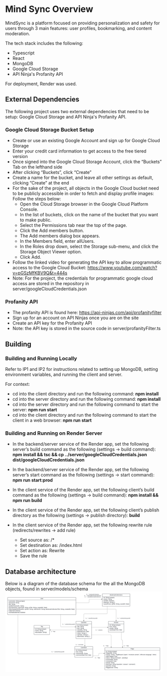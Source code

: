# Mind Sync Overview
MindSync is a platform focused on providing personalization and safety for users through 3 main features: user profiles, bookmarking, and content moderation.

The tech stack includes the following:
- Typescript
- React
- MongoDB
- Google Cloud Storage
- API Ninja's Profanity API

For deployment, Render was used.


## External Dependencies
The following project uses two external dependencies that need to be setup: Google Cloud Storage and API Ninja's Profanity API.

### Google Cloud Storage Bucket Setup
- Create or use an existing Google Account and sign up for Google Cloud Storage
- Enter your credit card information to get access to the free tiered version
- Once signed into the Google Cloud Storage Account, click the “Buckets” Tab on the lefthand side
- After clicking “Buckets”, click “Create”
- Create a name for the bucket, and leave all other settings as default, clicking “Create” at the end
- For the sake of the project, all objects in the Google Cloud bucket need to be publicly accessible in order to fetch and display profile images: Follow the steps below:
    - Open the Cloud Storage browser in the Google Cloud Platform Console.
    - In the list of buckets, click on the name of the bucket that you want to make public.
    - Select the Permissions tab near the top of the page.
    - Click the Add members button.
    - The Add members dialog box appears.
    - In the Members field, enter allUsers.
    - In the Roles drop down, select the Storage sub-menu, and click the Storage Object Viewer option.
    - Click Add.
- Follow the linked video for generating the API key to allow programmatic access to the Google Cloud Bucket: https://www.youtube.com/watch?v=pGSzMfKBV9Q&t=444s
- Note: For the project, the credentials for programmatic google cloud access are stored in the repository in server/googleCloudCredentials.json

### Profanity API
- The profanity API is found here: https://api-ninjas.com/api/profanityfilter 
- Sign up for an account on API Ninjas once you are on the site
- Create an API key for the Profanity API
- Note: the API key is stored in the source code in server/profanityFilter.ts


## Building

### Building and Running Locally
Refer to IP1 and IP2 for instructions related to setting up MongoDB, setting environment variables, and running the client and server.

For context:
- cd into the client directory and run the following command: **npm install**
- cd into the server directory and run the following command: **npm install**
- cd into the server directory and run the following command to start the server: **npm run start**
- cd into the client directory and run the following command to start the client in a web browser: **npm run start**

### Building and Running on Render Server
- In the backend/server service of the Render app, set the following server’s build command as the following (settings -> build command): **npm install && tsc && cp ../server/googleCloudCredentials.json dist/googleCloudCredentials.json**
- In the backend/server service of the Render app, set the following server’s start command as the following (settings -> start command): **npm run start:prod**

- In the client service of the Render app, set the following client’s build command as the following (settings -> build command): **npm install && npm run build**
- In the client service of the Render app, set the following client’s publish directory as the following (settings -> publish directory): **build**
- In the client service of the Render app, set the following rewrite rule (redirects/rewrites -> add rule)
    - Set source as: /*
    - Set destination as: /index.html
    - Set action as: Rewrite
    - Save the rule

## Database architecture
Below is a diagram of the database schema for the all the MongoDB objects, found in server/models/schema
![Database diagram](uml-diagram.png)


